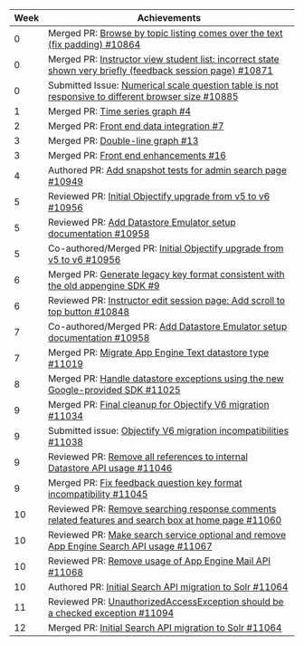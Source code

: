 Week | Achievements
---- | ------------
0 | Merged PR: [Browse by topic listing comes over the text (fix padding) #10864](https://github.com/TEAMMATES/teammates/pull/10864)
0 | Merged PR: [Instructor view student list: incorrect state shown very briefly (feedback session page) #10871](https://github.com/TEAMMATES/teammates/pull/10871)
0 | Submitted Issue: [Numerical scale question table is not responsive to different browser size #10885](https://github.com/TEAMMATES/teammates/issues/10885)
1 | Merged PR: [Time series graph #4](https://github.com/moziliar/teammates/pull/4)
2 | Merged PR: [Front end data integration #7](https://github.com/moziliar/teammates/pull/7/files)
3 | Merged PR: [Double-line graph #13](https://github.com/moziliar/teammates/pull/13)
3 | Merged PR: [Front end enhancements #16](https://github.com/moziliar/teammates/pull/16)
4 | Authored PR: [Add snapshot tests for admin search page #10949](https://github.com/TEAMMATES/teammates/pull/10949)
5 | Reviewed PR: [Initial Objectify upgrade from v5 to v6 #10956](https://github.com/TEAMMATES/teammates/pull/10956)
5 | Reviewed PR: [Add Datastore Emulator setup documentation #10958](https://github.com/TEAMMATES/teammates/pull/10958)
5 | Co-authored/Merged PR: [Initial Objectify upgrade from v5 to v6 #10956](https://github.com/TEAMMATES/teammates/pull/10956)
6 | Merged PR: [Generate legacy key format consistent with the old appengine SDK #9](https://github.com/Derek-Hardy/teammates/pull/9)
6 | Reviewed PR: [Instructor edit session page: Add scroll to top button #10848](https://github.com/TEAMMATES/teammates/pull/10848)
7 | Co-authored/Merged PR: [Add Datastore Emulator setup documentation #10958](https://github.com/TEAMMATES/teammates/pull/10958)
7 | Merged PR: [Migrate App Engine Text datastore type #11019](https://github.com/TEAMMATES/teammates/pull/11019)
8 | Merged PR: [Handle datastore exceptions using the new Google-provided SDK #11025](https://github.com/TEAMMATES/teammates/pull/11025)
9 | Merged PR: [Final cleanup for Objectify V6 migration #11034](https://github.com/TEAMMATES/teammates/pull/11034)
9 | Submitted issue: [Objectify V6 migration incompatibilities #11038](https://github.com/TEAMMATES/teammates/issues/11038)
9 | Reviewed PR: [Remove all references to internal Datastore API usage #11046](https://github.com/TEAMMATES/teammates/pull/11046)
9 | Merged PR: [Fix feedback question key format incompatibility #11045](https://github.com/TEAMMATES/teammates/pull/11045)
10| Reviewed PR: [Remove searching response comments related features and search box at home page #11060](https://github.com/TEAMMATES/teammates/pull/11060)
10| Reviewed PR: [Make search service optional and remove App Engine Search API usage #11067](https://github.com/TEAMMATES/teammates/pull/11067)
10| Reviewed PR: [Remove usage of App Engine Mail API #11068](https://github.com/TEAMMATES/teammates/pull/11068)
10| Authored PR: [Initial Search API migration to Solr #11064](https://github.com/TEAMMATES/teammates/pull/11064)
11| Reviewed PR: [UnauthorizedAccessException should be a checked exception #11094](https://github.com/TEAMMATES/teammates/pull/11094)
12| Merged PR: [Initial Search API migration to Solr #11064](https://github.com/TEAMMATES/teammates/pull/11064)
